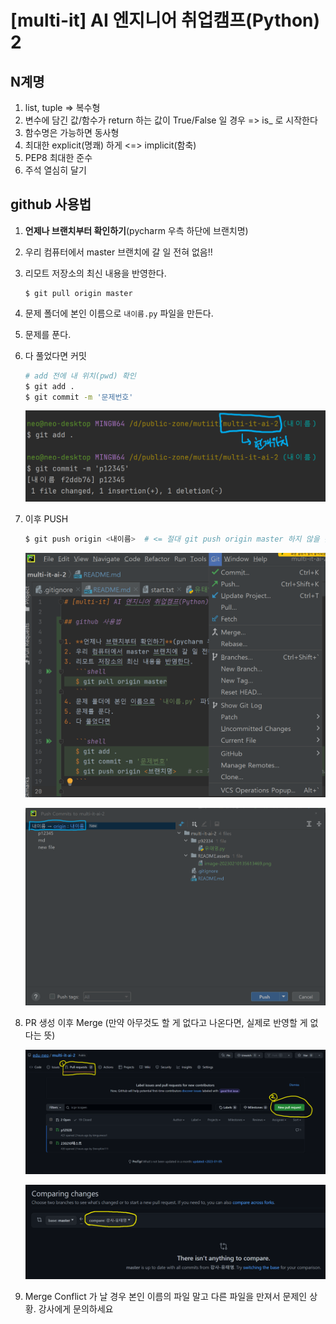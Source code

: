 # [multi-it] AI 엔지니어 취업캠프(Python) 2
## N계명
1. list, tuple => 복수형 
2. 변수에 담긴 값/함수가 return 하는 값이 True/False 일 경우 => is_ 로 시작한다 
3. 함수명은 가능하면 동사형 
4. 최대한 explicit(명쾌) 하게 <=> implicit(함축)
5. PEP8 최대한 준수 
6. 주석 열심히 달기


## github 사용법

1. **언제나 브랜치부터 확인하기**(pycharm 우측 하단에 브랜치명)

2. 우리 컴퓨터에서 master 브랜치에 갈 일 전혀 없음!!

3. 리모트 저장소의 최신 내용을 반영한다.
   ```shell
   $ git pull origin master
   ```
   
4. 문제 폴더에 본인 이름으로 `내이름.py` 파일을 만든다.

5. 문제를 푼다.

6. 다 풀었다면 커밋

   ```sh
   # add 전에 내 위치(pwd) 확인
   $ git add .
   $ git commit -m '문제번호'
   ```

   ![image-20230210140121140](README.assets/image-20230210140121140.png)

7. 이후 PUSH

   ```sh
   $ git push origin <내이름>  # <= 절대 git push origin master 하지 않을 것
   ```

   ![image-20230210135613469](README.assets/image-20230210135613469.png)

   ![image-20230210140615795](README.assets/image-20230210140615795.png)

8. PR 생성 이후 Merge (만약 아무것도 할 게 없다고 나온다면, 실제로 반영할 게 없다는 뜻)

   ![image-20230210140743513](README.assets/image-20230210140743513.png)

   ![image-20230210140839871](README.assets/image-20230210140839871.png)

9. Merge Conflict 가 날 경우 본인 이름의 파일 말고 다른 파일을 만져서 문제인 상황. 강사에게 문의하세요